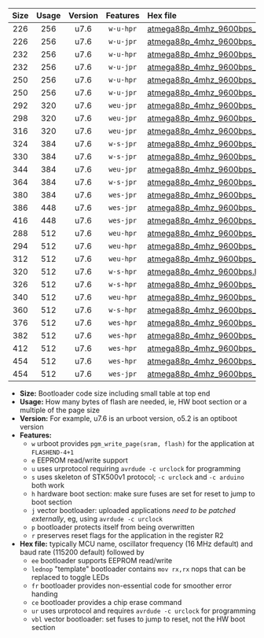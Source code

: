 |Size|Usage|Version|Features|Hex file|
|:-:|:-:|:-:|:-:|:--|
|226|256|u7.6|`w-u-hpr`|[atmega88p_4mhz_9600bps_ur.hex](https://raw.githubusercontent.com/stefanrueger/urboot/main/bootloaders/atmega88p/fcpu_4mhz/9600_bps/atmega88p_4mhz_9600bps_ur.hex)|
|226|256|u7.6|`w-u-jpr`|[atmega88p_4mhz_9600bps_ur_vbl.hex](https://raw.githubusercontent.com/stefanrueger/urboot/main/bootloaders/atmega88p/fcpu_4mhz/9600_bps/atmega88p_4mhz_9600bps_ur_vbl.hex)|
|232|256|u7.6|`w-u-hpr`|[atmega88p_4mhz_9600bps_lednop_ur.hex](https://raw.githubusercontent.com/stefanrueger/urboot/main/bootloaders/atmega88p/fcpu_4mhz/9600_bps/atmega88p_4mhz_9600bps_lednop_ur.hex)|
|232|256|u7.6|`w-u-jpr`|[atmega88p_4mhz_9600bps_lednop_ur_vbl.hex](https://raw.githubusercontent.com/stefanrueger/urboot/main/bootloaders/atmega88p/fcpu_4mhz/9600_bps/atmega88p_4mhz_9600bps_lednop_ur_vbl.hex)|
|250|256|u7.6|`w-u-hpr`|[atmega88p_4mhz_9600bps_lednop_fr_ur.hex](https://raw.githubusercontent.com/stefanrueger/urboot/main/bootloaders/atmega88p/fcpu_4mhz/9600_bps/atmega88p_4mhz_9600bps_lednop_fr_ur.hex)|
|250|256|u7.6|`w-u-jpr`|[atmega88p_4mhz_9600bps_lednop_fr_ur_vbl.hex](https://raw.githubusercontent.com/stefanrueger/urboot/main/bootloaders/atmega88p/fcpu_4mhz/9600_bps/atmega88p_4mhz_9600bps_lednop_fr_ur_vbl.hex)|
|292|320|u7.6|`weu-jpr`|[atmega88p_4mhz_9600bps_ee_ur_vbl.hex](https://raw.githubusercontent.com/stefanrueger/urboot/main/bootloaders/atmega88p/fcpu_4mhz/9600_bps/atmega88p_4mhz_9600bps_ee_ur_vbl.hex)|
|298|320|u7.6|`weu-jpr`|[atmega88p_4mhz_9600bps_ee_lednop_ur_vbl.hex](https://raw.githubusercontent.com/stefanrueger/urboot/main/bootloaders/atmega88p/fcpu_4mhz/9600_bps/atmega88p_4mhz_9600bps_ee_lednop_ur_vbl.hex)|
|316|320|u7.6|`weu-jpr`|[atmega88p_4mhz_9600bps_ee_lednop_fr_ur_vbl.hex](https://raw.githubusercontent.com/stefanrueger/urboot/main/bootloaders/atmega88p/fcpu_4mhz/9600_bps/atmega88p_4mhz_9600bps_ee_lednop_fr_ur_vbl.hex)|
|324|384|u7.6|`w-s-jpr`|[atmega88p_4mhz_9600bps_vbl.hex](https://raw.githubusercontent.com/stefanrueger/urboot/main/bootloaders/atmega88p/fcpu_4mhz/9600_bps/atmega88p_4mhz_9600bps_vbl.hex)|
|330|384|u7.6|`w-s-jpr`|[atmega88p_4mhz_9600bps_lednop_vbl.hex](https://raw.githubusercontent.com/stefanrueger/urboot/main/bootloaders/atmega88p/fcpu_4mhz/9600_bps/atmega88p_4mhz_9600bps_lednop_vbl.hex)|
|344|384|u7.6|`weu-jpr`|[atmega88p_4mhz_9600bps_ee_lednop_fr_ce_ur_vbl.hex](https://raw.githubusercontent.com/stefanrueger/urboot/main/bootloaders/atmega88p/fcpu_4mhz/9600_bps/atmega88p_4mhz_9600bps_ee_lednop_fr_ce_ur_vbl.hex)|
|364|384|u7.6|`w-s-jpr`|[atmega88p_4mhz_9600bps_lednop_fr_vbl.hex](https://raw.githubusercontent.com/stefanrueger/urboot/main/bootloaders/atmega88p/fcpu_4mhz/9600_bps/atmega88p_4mhz_9600bps_lednop_fr_vbl.hex)|
|380|384|u7.6|`wes-jpr`|[atmega88p_4mhz_9600bps_ee_vbl.hex](https://raw.githubusercontent.com/stefanrueger/urboot/main/bootloaders/atmega88p/fcpu_4mhz/9600_bps/atmega88p_4mhz_9600bps_ee_vbl.hex)|
|386|448|u7.6|`wes-jpr`|[atmega88p_4mhz_9600bps_ee_lednop_vbl.hex](https://raw.githubusercontent.com/stefanrueger/urboot/main/bootloaders/atmega88p/fcpu_4mhz/9600_bps/atmega88p_4mhz_9600bps_ee_lednop_vbl.hex)|
|416|448|u7.6|`wes-jpr`|[atmega88p_4mhz_9600bps_ee_lednop_fr_vbl.hex](https://raw.githubusercontent.com/stefanrueger/urboot/main/bootloaders/atmega88p/fcpu_4mhz/9600_bps/atmega88p_4mhz_9600bps_ee_lednop_fr_vbl.hex)|
|288|512|u7.6|`weu-hpr`|[atmega88p_4mhz_9600bps_ee_ur.hex](https://raw.githubusercontent.com/stefanrueger/urboot/main/bootloaders/atmega88p/fcpu_4mhz/9600_bps/atmega88p_4mhz_9600bps_ee_ur.hex)|
|294|512|u7.6|`weu-hpr`|[atmega88p_4mhz_9600bps_ee_lednop_ur.hex](https://raw.githubusercontent.com/stefanrueger/urboot/main/bootloaders/atmega88p/fcpu_4mhz/9600_bps/atmega88p_4mhz_9600bps_ee_lednop_ur.hex)|
|312|512|u7.6|`weu-hpr`|[atmega88p_4mhz_9600bps_ee_lednop_fr_ur.hex](https://raw.githubusercontent.com/stefanrueger/urboot/main/bootloaders/atmega88p/fcpu_4mhz/9600_bps/atmega88p_4mhz_9600bps_ee_lednop_fr_ur.hex)|
|320|512|u7.6|`w-s-hpr`|[atmega88p_4mhz_9600bps.hex](https://raw.githubusercontent.com/stefanrueger/urboot/main/bootloaders/atmega88p/fcpu_4mhz/9600_bps/atmega88p_4mhz_9600bps.hex)|
|326|512|u7.6|`w-s-hpr`|[atmega88p_4mhz_9600bps_lednop.hex](https://raw.githubusercontent.com/stefanrueger/urboot/main/bootloaders/atmega88p/fcpu_4mhz/9600_bps/atmega88p_4mhz_9600bps_lednop.hex)|
|340|512|u7.6|`weu-hpr`|[atmega88p_4mhz_9600bps_ee_lednop_fr_ce_ur.hex](https://raw.githubusercontent.com/stefanrueger/urboot/main/bootloaders/atmega88p/fcpu_4mhz/9600_bps/atmega88p_4mhz_9600bps_ee_lednop_fr_ce_ur.hex)|
|360|512|u7.6|`w-s-hpr`|[atmega88p_4mhz_9600bps_lednop_fr.hex](https://raw.githubusercontent.com/stefanrueger/urboot/main/bootloaders/atmega88p/fcpu_4mhz/9600_bps/atmega88p_4mhz_9600bps_lednop_fr.hex)|
|376|512|u7.6|`wes-hpr`|[atmega88p_4mhz_9600bps_ee.hex](https://raw.githubusercontent.com/stefanrueger/urboot/main/bootloaders/atmega88p/fcpu_4mhz/9600_bps/atmega88p_4mhz_9600bps_ee.hex)|
|382|512|u7.6|`wes-hpr`|[atmega88p_4mhz_9600bps_ee_lednop.hex](https://raw.githubusercontent.com/stefanrueger/urboot/main/bootloaders/atmega88p/fcpu_4mhz/9600_bps/atmega88p_4mhz_9600bps_ee_lednop.hex)|
|412|512|u7.6|`wes-hpr`|[atmega88p_4mhz_9600bps_ee_lednop_fr.hex](https://raw.githubusercontent.com/stefanrueger/urboot/main/bootloaders/atmega88p/fcpu_4mhz/9600_bps/atmega88p_4mhz_9600bps_ee_lednop_fr.hex)|
|454|512|u7.6|`wes-hpr`|[atmega88p_4mhz_9600bps_ee_lednop_fr_ce.hex](https://raw.githubusercontent.com/stefanrueger/urboot/main/bootloaders/atmega88p/fcpu_4mhz/9600_bps/atmega88p_4mhz_9600bps_ee_lednop_fr_ce.hex)|
|454|512|u7.6|`wes-jpr`|[atmega88p_4mhz_9600bps_ee_lednop_fr_ce_vbl.hex](https://raw.githubusercontent.com/stefanrueger/urboot/main/bootloaders/atmega88p/fcpu_4mhz/9600_bps/atmega88p_4mhz_9600bps_ee_lednop_fr_ce_vbl.hex)|

- **Size:** Bootloader code size including small table at top end
- **Usage:** How many bytes of flash are needed, ie, HW boot section or a multiple of the page size
- **Version:** For example, u7.6 is an urboot version, o5.2 is an optiboot version
- **Features:**
  + `w` urboot provides `pgm_write_page(sram, flash)` for the application at `FLASHEND-4+1`
  + `e` EEPROM read/write support
  + `u` uses urprotocol requiring `avrdude -c urclock` for programming
  + `s` uses skeleton of STK500v1 protocol; `-c urclock` and `-c arduino` both work
  + `h` hardware boot section: make sure fuses are set for reset to jump to boot section
  + `j` vector bootloader: uploaded applications *need to be patched externally*, eg, using `avrdude -c urclock`
  + `p` bootloader protects itself from being overwritten
  + `r` preserves reset flags for the application in the register R2
- **Hex file:** typically MCU name, oscillator frequency (16 MHz default) and baud rate (115200 default) followed by
  + `ee` bootloader supports EEPROM read/write
  + `lednop` "template" bootloader contains `mov rx,rx` nops that can be replaced to toggle LEDs
  + `fr` bootloader provides non-essential code for smoother error handing
  + `ce` bootloader provides a chip erase command
  + `ur` uses urprotocol and requires `avrdude -c urclock` for programming
  + `vbl` vector bootloader: set fuses to jump to reset, not the HW boot section
